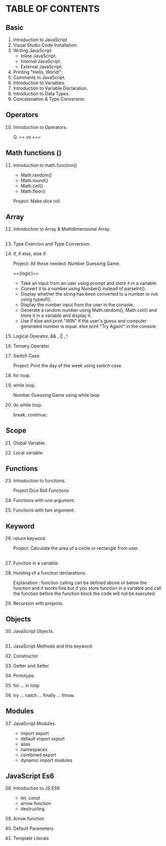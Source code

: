 # TABLE OF CONTENTS

## Basic

1. Introduction to JavaScript
2. Visual Studio Code Installation.
3. Writing JavaScript
   - Inline JavaScript.
   - Internal JavaScript.
   - External JavaScript.
4. Printing "Hello, World!";
5. Comments in JavaScript.
6. Introduction to Variables.
7. Introduction to Variable Declaration.
8. Introduction to Data Types.
9. Concatenation & Type Conversion.

## Operators

10. Introduction to Operators.

    Q. == vs ===

## Math functions ()

11. Introduction to math.function()

    - Math.random()
    - Math.round()
    - Math.ceil()
    - Math.floor()

    Project: Make dice roll.

## Array

12. Introduction to Array &
    Multidimensional Array.

##

13. Type Coercion and Type Conversion.

14. if, if else, else if

    Project: All these needed: Number Guessing Game.

    =={logic}==

    - Take an input from an user using prompt and store it in a variable.
    - Convert it to a number using Number() instead of parseInt().
    - Display whether the string has been converted to a number or not using typeof().
    - Display the number input from the user in the console..
    - Generate a random number using Math.random(), Math.ceil() and store it in a variable and display it.
    - Use if else and print "WIN" if the user's guess and computer generated number is equal. else print "Try Again!" in the console.

15. Logical Operator. && , || , !

16. Ternary Operator.

17. Switch Case.

    Project: Print the day of the week using switch case.

18. for loop.

19. while loop.

    Number Guessing Game using while loop

20. do while loop.

    break; continue;

## Scope

21. Global Variable.

22. Local variable.

## Functions

23. Introduction to functions.

    Project Dice Roll Functions

24. Functions with one argument.

25. Functions with two argument.

## Keyword

26. return keyword.

    Project: Calculate the area of a circle or rectangle from user.

##

27. Function in a variable.

28. Hoisting of a function declarations.

    Explanation : function calling can be defined above or below the function and it works fine but if you store function in a variable and call the function before the function block the code will not be executed.

29. Recursion with projects.

## Objects

30. JavaScript Objects.

##

31. JavaScript Methods and this keyword.

32. Constructor

33. Getter and Setter

34. Prototype.

35. for ... in loop

36. try ... catch ... finally ... throw.

## Modules

37. JavaScript Modules.

    - import export
    - default import export
    - alias
    - namespaces
    - combined export
    - dynamic import modules

## JavaScript Es6

38. Introduction to JS ES6

    - let, const
    - arrow function
    - destructing

39. Arrow function

40. Default Parameters

41. Template Literals
